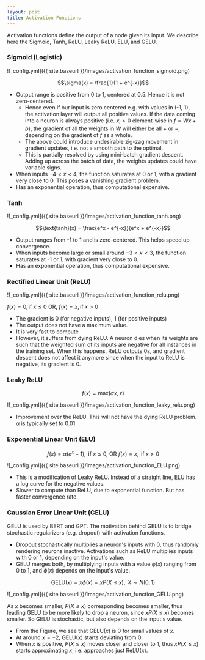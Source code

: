 ```yaml
---
layout: post
title: Activation Functions
---
```


Activation functions define the output of a node given its input. We describe here the Sigmoid, Tanh, ReLU, Leaky ReLU, ELU, and GELU.

### Sigmoid (Logistic)

![_config.yml]({{ site.baseurl }}/images/activation_function_sigmoid.png)

$$\sigma(x) = \frac{1}{1 + e^{-x}}$$
* Output range is positive from 0 to 1, centered at 0.5. Hence it is not zero-centered. 
	* Hence even if our input is zero centered e.g. with values in (-1, 1), the activation layer will output all positive values. If the data coming into a neuron is always positive (i.e. $x_i \gt 0$ element-wise in $f = Wx + b$), the gradient of all the weights in $W$ will either be all $+$ or $-$, depending on the gradient of $f$ as a whole. 
	* The above could introduce undesirable zig-zag movement in gradient updates, i.e. not a smooth path to the optimal. 
	* This is partially resolved by using mini-batch gradient descent. Adding up across the batch of data, the weights updates could have variable signs. 
* When inputs $-4 \lt x \lt 4$, the function saturates at 0 or 1, with a gradient very close to 0. This poses a vanishing gradient problem.
* Has an exponential operation, thus computational expensive.

### Tanh

![_config.yml]({{ site.baseurl }}/images/activation_function_tanh.png)

$$\text{tanh}(x) = \frac{e^x - e^{-x}}{e^x + e^{-x}}$$
* Output ranges from -1 to 1 and is zero-centered. This helps speed up convergence.
* When inputs become large or small around $-3 \lt x \lt 3$, the function saturates at -1 or 1, with gradient very close to 0. 
* Has an exponential operation, thus computational expensive.

### Rectified Linear Unit (ReLU)

![_config.yml]({{ site.baseurl }}/images/activation_function_relu.png)

$f(x) = 0, \text{if } x \le 0$ OR, $f(x) = x, \text{if } x \gt 0$
* The gradient is 0 (for negative inputs), 1 (for positive inputs)
* The output does not have a maximum value.
* It is very fast to compute
* However, it suffers from dying ReLU. A neuron dies when its weights are such that the weighted sum of its inputs are negative for all instances in the training set. When this happens, ReLU outputs 0s, and gradient descent does not affect it anymore since when the input to ReLU is negative, its gradient is 0.

### Leaky ReLU
$$f(x) = \text{max}(\alpha x, x)$$

![_config.yml]({{ site.baseurl }}/images/activation_function_leaky_relu.png)

* Improvement over the ReLU. This will not have the dying ReLU problem. $\alpha$ is typically set to 0.01



### Exponential Linear Unit (ELU)
$$f(x) = \alpha(e^{x} - 1), \text{ if } x \le 0 \text{, OR } f(x) = x, \text{ if } x \gt 0$$

![_config.yml]({{ site.baseurl }}/images/activation_function_ELU.png)

* This is a modification of Leaky ReLU. Instead of a straight line, ELU has a log curve for the negative values.
* Slower to compute than ReLU, due to exponential function. But has faster convergence rate. 

### Gaussian Error Linear Unit (GELU)

GELU is used by BERT and GPT. The motivation behind GELU is to bridge stochastic regularizers (e.g. dropout) with activation functions. 
* Dropout stochastically multiplies a neuron's inputs with 0, thus randomly rendering neurons inactive. Activations such as ReLU multiplies inputs with 0 or 1, depending on the input's value. 
* GELU merges both, by multiplying inputs with a value $\phi(x)$ ranging from 0 to 1, and $\phi(x)$ depends on the input's value.

$$\text{GELU}(x) = x \phi(x) = x P(X \le x), \text{ } X \sim N(0, 1)$$

![_config.yml]({{ site.baseurl }}/images/activation_function_GELU.png)

As $x$ becomes smaller, $P(X \le x)$ corresponding becomes smaller, thus leading GELU to be more likely to drop a neuron, since $x P(X \le x)$ becomes smaller. So GELU is stochastic, but also depends on the input's value.
* From the Figure, we see that $\text{GELU}(x)$ is 0 for small values of $x$. 
* At around $x = -2$, $\text{GELU}(x)$ starts deviating from 0.
* When $x$ is positive, $P(X \le x)$ moves closer and closer to 1, thus $x P(X \le x)$ starts approximating $x$, i.e. approaches just $\text{ReLU}(x)$.
